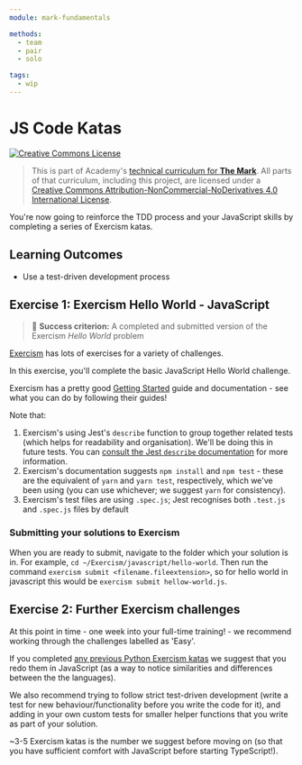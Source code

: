 ```yaml
---
module: mark-fundamentals

methods:
  - team
  - pair
  - solo

tags:
  - wip
---
```


# JS Code Katas

<a rel="license" href="http://creativecommons.org/licenses/by-nc-nd/4.0/"><img alt="Creative Commons License" style="border-width:0" src="https://i.creativecommons.org/l/by-nc-nd/4.0/88x31.png" /></a>

> This is part of Academy's [technical curriculum for **The Mark**](https://github.com/WeAreAcademy/curriculum-mark). All parts of that curriculum, including this project, are licensed under a <a rel="license" href="http://creativecommons.org/licenses/by-nc-nd/4.0/">Creative Commons Attribution-NonCommercial-NoDerivatives 4.0 International License</a>.

You're now going to reinforce the TDD process and your JavaScript skills by completing a series of Exercism katas.

## Learning Outcomes

- Use a test-driven development process

## Exercise 1: Exercism Hello World - JavaScript

> 🎯 **Success criterion:** A completed and submitted version of the Exercism _Hello World_ problem

[Exercism](https://exercism.io/) has lots of exercises for a variety of challenges.

In this exercise, you'll complete the basic JavaScript Hello World challenge.

Exercism has a pretty good [Getting Started](https://exercism.io/getting-started) guide and documentation - see what you can do by following their guides!

Note that:

1. Exercism's using Jest's `describe` function to group together related tests (which helps for readability and organisation). We'll be doing this in future tests. You can [consult the Jest `describe` documentation](https://jestjs.io/docs/en/api#describename-fn) for more information.
2. Exercism's documentation suggests `npm install` and `npm test` - these are the equivalent of `yarn` and `yarn test`, respectively, which we've been using (you can use whichever; we suggest `yarn` for consistency).
3. Exercism's test files are using `.spec.js`; Jest recognises both `.test.js` and `.spec.js` files by default

### Submitting your solutions to Exercism
When you are ready to submit, navigate to the folder which your solution is in. For example, `cd ~/Exercism/javascript/hello-world`. Then run the command `exercism submit <filename.fileextension>`, so for hello world in javascript this would be `exercism submit hellow-world.js`.

## Exercise 2: Further Exercism challenges

At this point in time - one week into your full-time training! - we recommend working through the challenges labelled as 'Easy'.

If you completed [any previous Python Exercism katas](https://github.com/WeAreAcademy/mark-induction-proj--code-katas) we suggest that you redo them in JavaScript (as a way to notice similarities and differences between the the languages).

We also recommend trying to follow strict test-driven development (write a test for new behaviour/functionality before you write the code for it), and adding in your own custom tests for smaller helper functions that you write as part of your solution.

~3-5 Exercism katas is the number we suggest before moving on (so that you have sufficient comfort with JavaScript before starting TypeScript!).
